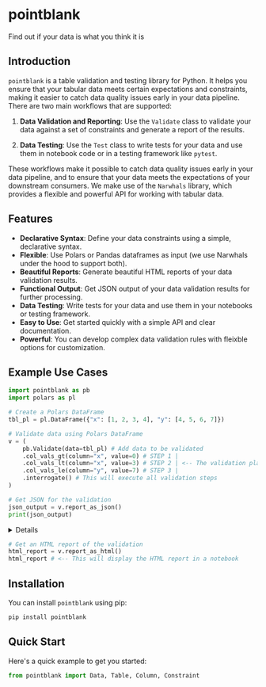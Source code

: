 # pointblank

Find out if your data is what you think it is

## Introduction

`pointblank` is a table validation and testing library for Python. It helps you ensure that your tabular data meets certain expectations and constraints, making it easier to catch data quality issues early in your data pipeline. There are two main workflows that are supported:

1. **Data Validation and Reporting**: Use the `Validate` class to validate your data against a set of constraints and generate a report of the results.

2. **Data Testing**: Use the `Test` class to write tests for your data and use them in notebook code or in a testing framework like `pytest`.

These workflows make it possible to catch data quality issues early in your data pipeline, and to ensure that your data meets the expectations of your downstream consumers. We make use of the `Narwhals` library, which provides a flexible and powerful API for working with tabular data.

## Features

- **Declarative Syntax**: Define your data constraints using a simple, declarative syntax.
- **Flexible**: Use Polars or Pandas dataframes as input (we use Narwhals under the hood to support both).
- **Beautiful Reports**: Generate beautiful HTML reports of your data validation results.
- **Functional Output**: Get JSON output of your data validation results for further processing.
- **Data Testing**: Write tests for your data and use them in your notebooks or testing framework.
- **Easy to Use**: Get started quickly with a simple API and clear documentation.
- **Powerful**: You can develop complex data validation rules with fleixble options for customization.

## Example Use Cases

```python
import pointblank as pb
import polars as pl

# Create a Polars DataFrame
tbl_pl = pl.DataFrame({"x": [1, 2, 3, 4], "y": [4, 5, 6, 7]})

# Validate data using Polars DataFrame
v = (
    pb.Validate(data=tbl_pl) # Add data to be validated
    .col_vals_gt(column="x", value=0) # STEP 1 |
    .col_vals_lt(column="x", value=3) # STEP 2 | <-- The validation plan
    .col_vals_le(column="y", value=7) # STEP 3 |
    .interrogate() # This will execute all validation steps
)

# Get JSON for the validation
json_output = v.report_as_json()
print(json_output)
```

<details>
```python
[
    {
        "i": 1,
        "assertion_type": "col_vals_gt",
        "column": "x",
        "values": 0,
        "inclusive": null,
        "na_pass": false,
        "thresholds": "Thresholds(warn_at=None, stop_at=None, notify_at=None)",
        "label": null,
        "brief": null,
        "active": true,
        "all_passed": true,
        "n": 4,
        "n_passed": 4,
        "n_failed": 0,
        "f_passed": 1.0,
        "f_failed": 0.0,
        "warn": null,
        "stop": null,
        "notify": null,
        "row_sample": null,
        "time_processed": "2024-11-12T22:20:01.945+00:00",
        "proc_duration_s": 0.010958
    },
    {
        "i": 2,
        "assertion_type": "col_vals_lt",
        "column": "x",
        "values": 3,
        "inclusive": null,
        "na_pass": false,
        "thresholds": "Thresholds(warn_at=None, stop_at=None, notify_at=None)",
        "label": null,
        "brief": null,
        "active": true,
        "all_passed": false,
        "n": 4,
        "n_passed": 2,
        "n_failed": 2,
        "f_passed": 0.5,
        "f_failed": 0.5,
        "warn": null,
        "stop": null,
        "notify": null,
        "row_sample": null,
        "time_processed": "2024-11-12T22:20:01.946+00:00",
        "proc_duration_s": 0.00028
    },
    {
        "i": 3,
        "assertion_type": "col_vals_le",
        "column": "y",
        "values": 7,
        "inclusive": null,
        "na_pass": false,
        "thresholds": "Thresholds(warn_at=None, stop_at=None, notify_at=None)",
        "label": null,
        "brief": null,
        "active": true,
        "all_passed": true,
        "n": 4,
        "n_passed": 4,
        "n_failed": 0,
        "f_passed": 1.0,
        "f_failed": 0.0,
        "warn": null,
        "stop": null,
        "notify": null,
        "row_sample": null,
        "time_processed": "2024-11-12T22:20:01.946+00:00",
        "proc_duration_s": 0.0002
    }
]
```
</details>

```python
# Get an HTML report of the validation
html_report = v.report_as_html()
html_report # <-- This will display the HTML report in a notebook
```

## Installation

You can install `pointblank` using pip:

```bash
pip install pointblank
```

## Quick Start

Here's a quick example to get you started:

```python
from pointblank import Data, Table, Column, Constraint

```

